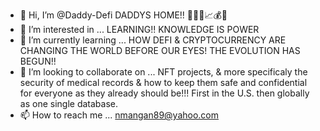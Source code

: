 - 👋 Hi, I’m @Daddy-Defi DADDYS HOME!! 💯🚀💎📈💰🎅
- 👀 I’m interested in ... LEARNING!! KNOWLEDGE IS POWER 
- 🌱 I’m currently learning ... HOW DEFI & CRYPTOCURRENCY ARE CHANGING THE WORLD BEFORE OUR EYES! THE EVOLUTION HAS BEGUN!!
- 💞️ I’m looking to collaborate on ...  NFT projects, & more specificaly the security of medical records & how to keep them safe and confidential for everyone as they already should be!!! 
     First in the U.S. then globally as one single database.
- 📫 How to reach me ... nmangan89@yahoo.com

<!---
Daddy-Defi/Daddy-Defi is a ✨ special ✨ repository because its `README.md` (this file) appears on your GitHub profile.
You can click the Preview link to take a look at your changes.
--->

